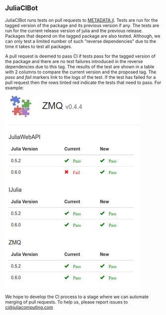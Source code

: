 ## JuliaCIBot

JuliaCIBot runs tests on pull requests to [METADATA.jl](https://github.com/JuliaLang/METADATA.jl). Tests are run for the tagged version of the package and its previous version if any. The tests are run for the current release version of julia and the previous release. Packages that depend on the tagged package are also tested. Although, we can only test a limited number of such "reverse dependencies" due to the time it takes to test all packages.

A pull request is deemed to pass CI if tests pass for the tagged version of the package and there are no test failures introduced in the reverse dependencies due to this tag. The results of the test are shown in a table with 2 columns to compare the current version and the proposed tag. The *pass* and *fail* markers link to the logs of the test. If the test has failed for a pull request then the rows tinted red indicate the tests that need to pass. For example:

![CI example](https://github.com/JuliaCIBot/juliacibot.github.io/raw/master/images/ci_example.png "CI example")

We hope to develop the CI process to a stage where we can automate merging of pull requests. To help us, please report issues to [ci@juliacomputing.com](mailto:ci@juliacomputing.com)
